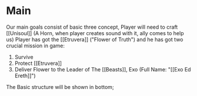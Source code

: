 # Main
Our main goals consist of basic three concept, 
Player will need to craft [[Unisoul]] (A Horn, when player creates sound with it, ally comes to help us)
Player has got the [[Etruvera]] ("Flower of Truth") and he has got two crucial mission in game:
1. Survive
2. Protect [[Etruvera]]
3. Deliver Flower to the Leader of The [[Beasts]], Exo (Full Name: "[[Exo Ed Ereth]]")

The Basic structure will be shown in bottom;
